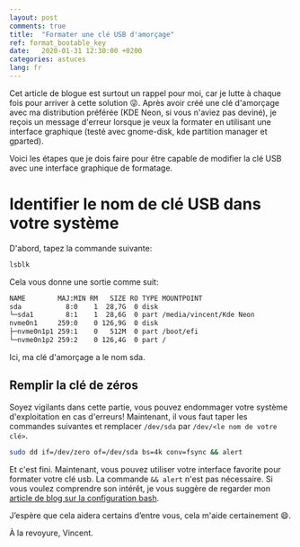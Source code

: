 ```yaml
---
layout: post
comments: true
title:  "Formater une clé USB d'amorçage"
ref: format_bootable_key
date:   2020-01-31 12:30:00 +0200
categories: astuces
lang: fr
---
```


Cet article de blogue est surtout un rappel pour moi, car je lutte à chaque fois pour arriver à cette solution :stuck_out_tongue_winking_eye:.
Après avoir créé une clé d'amorçage avec ma distribution préférée (KDE Neon, si vous n'aviez pas deviné), je reçois un message d'erreur lorsque je veux la formater en utilisant une interface graphique (testé avec gnome-disk, kde partition manager et gparted).

Voici les étapes que je dois faire pour être capable de modifier la clé USB avec une interface graphique de formatage.

# Identifier le nom de clé USB dans votre système

D'abord, tapez la commande suivante:

```bash 
lsblk
```

Cela vous donne une sortie comme suit:
```bash
NAME        MAJ:MIN RM   SIZE RO TYPE MOUNTPOINT
sda           8:0    1  28,7G  0 disk 
└─sda1        8:1    1  28,6G  0 part /media/vincent/Kde Neon
nvme0n1     259:0    0 126,9G  0 disk 
├─nvme0n1p1 259:1    0   512M  0 part /boot/efi
└─nvme0n1p2 259:2    0 126,4G  0 part /
```

Ici, ma clé d'amorçage a le nom sda.

## Remplir la clé de zéros

Soyez vigilants dans cette partie, vous pouvez endommager votre système d'exploitation en cas d'erreurs!
Maintenant, il vous faut taper les commandes suivantes et remplacer `/dev/sda` par `/dev/<le nom de votre clé>`.

```bash
sudo dd if=/dev/zero of=/dev/sda bs=4k conv=fsync && alert
```

Et c'est fini.
Maintenant, vous pouvez utiliser votre interface favorite pour formater votre clé usb.
La commande `&& alert` n'est pas nécessaire.
Si vous voulez comprendre son intérêt, je vous suggère de regarder mon [article de blog sur la configuration bash](http://website.vincent-roger.fr/astuces/dev/2019/09/23/multiplexeur-de-terminaux.html).

J’espère que cela aidera certains d’entre vous, cela m'aide certainement :smile:.

À la revoyure, Vincent.
